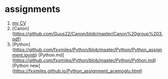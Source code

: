 # assignments  

1. [my CV](https://github.com/silasahin/assignments/blob/master/CV.md)
2. [Canon] (https://github.com/Guus22/Canon/blob/master/Canon%20group%203.pdf)
3. [Python] (https://github.com/fxxmiles/Python/blob/master/Python/Python_assignment.ipynb)
 [Python.md] (https://github.com/fxxmiles/Python/blob/master/Python/Python.md)
 [Python new] (https://fxxmiles.github.io/Python_assignment_acemoglu.html)
